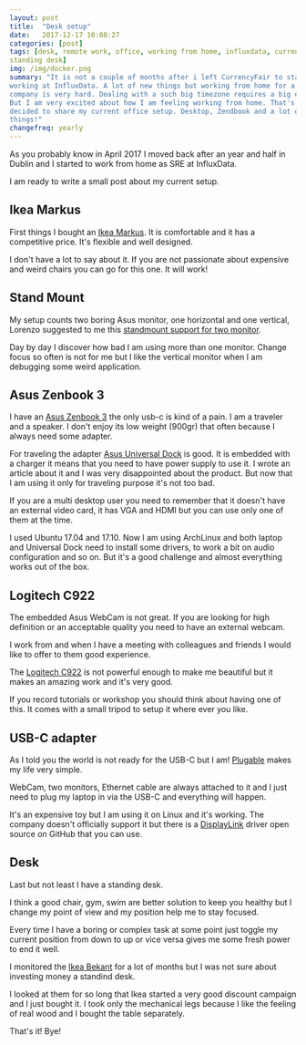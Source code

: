 ```yaml
---
layout: post
title:  "Desk setup"
date:   2017-12-17 10:08:27
categories: [post]
tags: [desk, remote work, office, working from home, influxdata, currencyfair,
standing desk]
img: /img/docker.png
summary: "It is not a couple of months after i left CurrencyFair to start
working at InfluxData. A lot of new things but working from home for a US based
company is very hard. Dealing with a such big timezone requires a big effort.
But I am very excited about how I am feeling working from home. That's why I
decided to share my current office setup. Desktop, Zendbook and a lot of Ikea's
things!"
changefreq: yearly
---
```

As you probably know in April 2017 I moved back after an year and half in Dublin
and I started to work from home as SRE at InfluxData.

I am ready to write a small post about my current setup.

## Ikea Markus

First things I bought an [Ikea
Markus](http://www.ikea.com/gb/en/products/chairs-stools-benches/office-chairs/markus-swivel-chair-glose-black-art-20103101/).
It is comfortable and it has a competitive price. It's flexible and well designed.

I don't have a lot to say about it. If you are not passionate about expensive
and weird chairs you can go for this one. It will work!

## Stand Mount

My setup counts two boring Asus monitor, one horizontal and one vertical,
Lorenzo suggested to me this [standmount support for two monitor](http://amzn.to/2yMe59C).

Day by day I discover how bad I am using more than one monitor. Change focus so
often is not for me but I like the vertical monitor when I am debugging some
weird application.

## Asus Zenbook 3

I have an [Asus Zenbook 3](http://amzn.to/2AHAy9N) the only usb-c is kind of a
pain. I am a traveler and a speaker. I don't enjoy its low weight (900gr) that
often because I always need some adapter.

For traveling the adapter [Asus Universal Dock](http://amzn.to/2CKIMPG) is good. It
is embedded with a charger it means that you need to have power supply to use
it. I wrote an article about it and I was very disappointed about the product.
But now that I am using it only for traveling purpose it's not too bad.

If you are a multi desktop user you need to remember that it doesn't have an
external video card, it has VGA and HDMI but you can use only one of them at the
time.

I used Ubuntu 17.04 and 17.10. Now I am using ArchLinux and both laptop and
Universal Dock need to install some drivers, to work a bit on audio
configuration and so on. But it's a good challenge and almost everything works
out of the box.

## Logitech C922

The embedded Asus WebCam is not great. If you are looking for high definition or
an acceptable quality you need to have an external webcam.

I work from and when I have a meeting with colleagues and friends I would like
to offer to them good experience.

The [Logitech C922](http://amzn.to/2kEnJ9o) is not powerful enough to make me
beautiful but it makes an amazing work and it's very good.

If you record tutorials or workshop you should think about having one of this.
It comes with a small tripod to setup it where ever you like.

## USB-C adapter

As I told you the world is not ready for the USB-C but I am!
[Plugable](http://amzn.to/2zhPbSQ) makes my life very simple.

WebCam, two monitors, Ethernet cable are always attached to it and I just need
to plug my laptop in via the USB-C and everything will happen.

It's an expensive toy but I am using it on Linux and it's working. The company
doesn't officially support it but there is a
[DisplayLink](https://github.com/displaylink/evdi) driver open source on GitHub
that you can use.

## Desk
Last but not least I have a standing desk.

I think a good chair, gym, swim are better solution to keep you healthy but I
change my point of view and my position help me to stay focused.

Every time I have a boring or complex task at some point just toggle my
current position from down to up or vice versa gives me some fresh power to
end it well.

I monitored the [Ikea
Bekant](https://www.ikea.com/gb/en/products/desks/office-desks/bekant-desk-sit-stand-oak-veneer-black-spr-29061187/)
for a lot of months but I was not sure about investing money a standind desk.

I looked at them for so long that Ikea started a very good discount campaign and
I just bought it. I took only the mechanical legs because I like the feeling of
real wood and I bought the table separately.

That's it! Bye!
